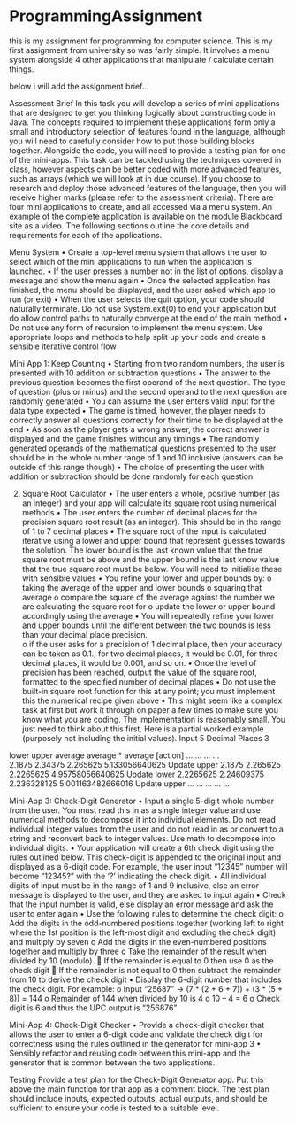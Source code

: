 # ProgrammingAssignment

this is my assignment for programming for computer science. This is my first assignment from university so was fairly simple.
It involves a menu system alongside 4 other applications that manipulate / calculate certain things.

below i will add the assignment brief...

Assessment Brief 
In this task you will develop a series of mini applications that are designed to get you thinking logically about constructing code in Java.  The concepts required to implement these applications form only a small and introductory selection of features found in the language, although you will need to carefully consider how to put those building blocks together. Alongside the code, you will need to provide a testing plan for one of the mini-apps.
This task can be tackled using the techniques covered in class, however aspects can be better coded with more advanced features, such as arrays (which we will look at in due course).  If you choose to research and deploy those advanced features of the language, then you will receive higher marks (please refer to the assessment criteria).
There are four mini applications to create, and all accessed via a menu system.  An example of the complete application is available on the module Blackboard site as a video.  The following sections outline the core details and requirements for each of the applications.

Menu System
•	Create a top-level menu system that allows the user to select which of the mini applications to run when the application is launched.
•	If the user presses a number not in the list of options, display a message and show the menu again
•	Once the selected application has finished, the menu should be displayed, and the user asked which app to run (or exit)
•	When the user selects the quit option, your code should naturally terminate.  Do not use System.exit(0) to end your application but do allow control paths to naturally converge at the end of the main method
•	Do not use any form of recursion to implement the menu system.  Use appropriate loops and methods to help split up your code and create a sensible iterative control flow

Mini App 1: Keep Counting
•	Starting from two random numbers, the user is presented with 10 addition or subtraction questions
•	The answer to the previous question becomes the first operand of the next question.  The type of question (plus or minus) and the second operand to the next question are randomly generated
•	You can assume the user enters valid input for the data type expected
•	The game is timed, however, the player needs to correctly answer all questions correctly for their time to be displayed at the end
•	As soon as the player gets a wrong answer, the correct answer is displayed and the game finishes without any timings
•	The randomly generated operands of the mathematical questions presented to the user should be in the whole number range of 1 and 10 inclusive (answers can be outside of this range though)
•	The choice of presenting the user with addition or subtraction should be done randomly for each question.


2) Square Root Calculator
•	The user enters a whole, positive number (as an integer) and your app will calculate its square root using numerical methods
•	The user enters the number of decimal places for the precision square root result (as an integer).  This should be in the range of 1 to 7 decimal places
•	The square root of the input is calculated iterative using a lower and upper bound that represent guesses towards the solution.  The lower bound is the last known value that the true square root must be above and the upper bound is the last know value that the true square root must be below.  You will need to initialise these with sensible values
•	You refine your lower and upper bounds by: 
o	taking the average of the upper and lower bounds
o	squaring that average 
o	compare the square of the average against the number we are calculating the square root for
o	update the lower or upper bound accordingly using the average 
•	You will repeatedly refine your lower and upper bounds until the different between the two bounds is less than your decimal place precision.  
o	if the user asks for a precision of 1 decimal place, then your accuracy can be taken as 0.1., for two decimal places, it would be 0.01, for three decimal places, it would be 0.001, and so on.
•	Once the level of precision has been reached, output the value of the square root, formatted to the specified number of decimal places
•	Do not use the built-in square root function for this at any point; you must implement this the numerical recipe given above
•	This might seem like a complex task at first but work it through on paper a few times to make sure you know what you are coding.  The implementation is reasonably small.  You just need to think about this first.  Here is a partial worked example (purposely not including the initial values).
Input	5	Decimal Places	3
				
lower	upper	average	average * average	[action]
…	…	…	…	
2.1875	2.34375	2.265625	5.133056640625	Update upper
2.1875	2.265625	2.2265625	4.95758056640625	Update lower
2.2265625	2.24609375	2.236328125	5.001163482666016	Update upper
…	…	…	…	…



Mini-App 3: Check-Digit Generator
•	Input a single 5-digit whole number from the user.  You must read this in as a single integer value and use numerical methods to decompose it into individual elements.  Do not read individual integer values from the user and do not read in as or convert to a string and reconvert back to integer values.  Use math to decompose into individual digits.
•	Your application will create a 6th check digit using the rules outlined below. This check-digit is appended to the original input and displayed as a 6-digit code.  For example, the user input “12345” number will become “12345?” with the ‘?’ indicating the check digit.
•	All individual digits of input must be in the range of 1 and 9 inclusive, else an error message is displayed to the user, and they are asked to input again
•	Check that the input number is valid, else display an error message and ask the user to enter again
•	Use the following rules to determine the check digit:
o	Add the digits in the odd-numbered positions together (working left to right where the 1st position is the left-most digit and excluding the check digit) and multiply by seven
o	Add the digits in the even-numbered positions together and multiply by three
o	Take the remainder of the result when divided by 10 (modulo). 
	If the remainder is equal to 0 then use 0 as the check digit
	If the remainder is not equal to 0 then subtract the remainder from 10 to derive the check digit
•	Display the 6-digit number that includes the check digit.  For example:
o	Input “25687” -> (7 * (2 + 6 + 7)) + (3 * (5 + 8)) = 144
o	Remainder of 144 when divided by 10 is 4
o	10 – 4 = 6
o	Check digit is 6 and thus the UPC output is “256876”

Mini-App 4: Check-Digit Checker
•	Provide a check-digit checker that allows the user to enter a 6-digit code and validate the check digit for correctness using the rules outlined in the generator for mini-app 3
•	Sensibly refactor and reusing code between this mini-app and the generator that is common between the two applications.


Testing
Provide a test plan for the Check-Digit Generator app.  Put this above the main function for that app as a comment block.  The test plan should include inputs, expected outputs, actual outputs, and should be sufficient to ensure your code is tested to a suitable level.


